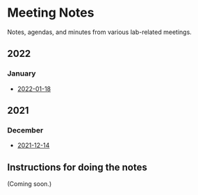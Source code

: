 # Meeting Notes

Notes, agendas, and minutes from various lab-related meetings.

## 2022

### January

+ [2022-01-18](/2022/01/2022-01-18.md)

## 2021

### December

+ [2021-12-14](/2021/12/2021-12-14.md)

## Instructions for doing the notes

(Coming soon.)
